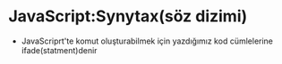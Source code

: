 # JavaScript:Synytax(söz dizimi)
* JavaScriprt'te komut oluşturabilmek için yazdığımız kod cümlelerine ifade(statment)denir
